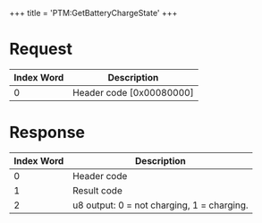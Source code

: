+++
title = 'PTM:GetBatteryChargeState'
+++

# Request

| Index Word | Description                |
|------------|----------------------------|
| 0          | Header code \[0x00080000\] |

# Response

| Index Word | Description                                |
|------------|--------------------------------------------|
| 0          | Header code                                |
| 1          | Result code                                |
| 2          | u8 output: 0 = not charging, 1 = charging. |